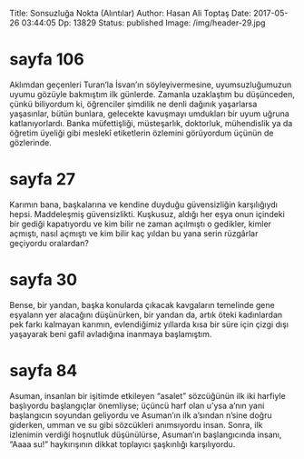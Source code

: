 Title: Sonsuzluğa Nokta (Alıntılar)
Author: Hasan Ali Toptaş
Date:  2017-05-26 03:44:05
Dp: 13829
Status: published
Image: /img/header-29.jpg

# sayfa 106

Aklımdan geçenleri Turan’la İsvan’ın söyleyivermesine, uyumsuzluğumuzun uyumu
gözüyle bakmıştım ilk günlerde. Zamanla uzaklaştım bu düşünceden, çünkü
biliyordum ki, öğrenciler şimdilik ne denli dağınık yaşarlarsa yaşasınlar, bütün
bunlara, gelecekte kavuşmayı umdukları bir uyum uğruna katlanıyorlardı. Banka
müfettişliği, müsteşarlık, doktorluk, mühendislik ya da öğretim üyeliği gibi
meslekî etiketlerin özlemini görüyordum üçünün de gözlerinde.

# sayfa 27

Karımın bana, başkalarına ve kendine duyduğu güvensizliğin karşılığıydı hepsi.
Maddeleşmiş güvensizlikti. Kuşkusuz, aldığı her eşya onun içindeki bir gediği
kapatıyordu ve kim bilir ne zaman açılmıştı o gedikler, kimler açmıştı, nasıl
açmıştı ve kim bilir kaç yıldan bu yana serin rüzgârlar geçiyordu oralardan?

# sayfa 30

Bense, bir yandan, başka konularda çıkacak kavgaların temelinde gene eşyalann
yer alacağını düşünürken, bir yandan da, artık öteki kadınlardan pek farkı
kalmayan karımın, evlendiğimiz yıllarda kısa bir süre için çizgi dışı yaşayarak
beni gafil avladığına inanmaya başlamıştım.

# sayfa 84

Asuman, insanlan bir işitimde etkileyen “asalet” sözcüğünün ilk iki harfiyle
başlıyordu başlangıçlar önemliyse; üçüncü harf olan u’ysa a’nın yani başlangıcın
soyundan geliyordu ve Asuman’ın ilk a’sından n’sine doğru giderken, umman ve su
gibi sözcükleri anımsıyordu insan. Sonra, ilk izlenimin verdiği hoşnutluk
düşünülürse, Asuman’ın başlangıcında insanı, “Aaaa   su!” haykırışının dikkat
toplayıcı şaşkınlığı karşılıyordu.

